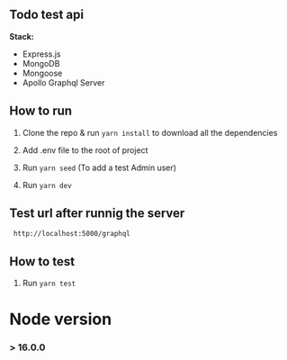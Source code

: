 ## Todo test api

**Stack:**

- Express.js
- MongoDB
- Mongoose
- Apollo Graphql Server

## How to run

1. Clone the repo & run `yarn install` to download all the dependencies

2. Add .env file to the root of project

3. Run `yarn seed` (To add a test Admin user)

4. Run `yarn dev`

## Test url after runnig the server

```
 http://localhost:5000/graphql
```

## How to test

1. Run `yarn test`

# Node version

### > 16.0.0
